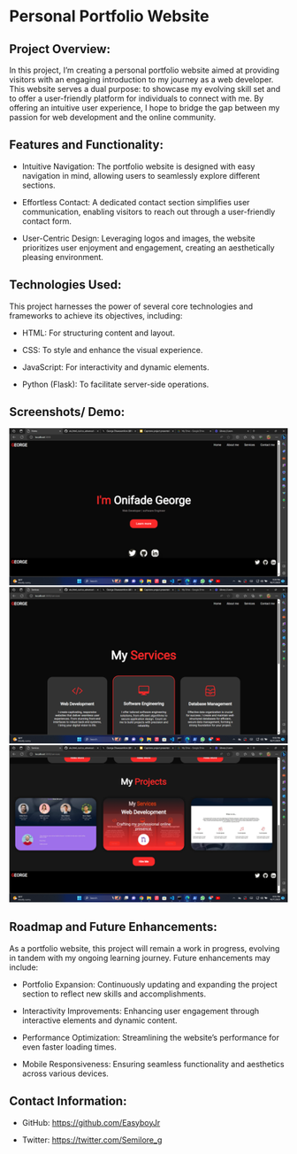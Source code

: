 # Personal Portfolio Website

## Project Overview:

In this project, I’m creating a personal portfolio website aimed at providing visitors with an engaging introduction to my journey as a web developer. This website serves a dual purpose: to showcase my evolving skill set and to offer a user-friendly platform for individuals to connect with me. By offering an intuitive user experience, I hope to bridge the gap between my passion for web development and the online community.

## Features and Functionality:

+ Intuitive Navigation: The portfolio website is designed with easy navigation in mind, allowing users to seamlessly explore different sections.
- Effortless Contact: A dedicated contact section simplifies user communication, enabling visitors to reach out through a user-friendly contact form.
* User-Centric Design: Leveraging logos and images, the website prioritizes user enjoyment and engagement, creating an aesthetically pleasing environment.

## Technologies Used:

This project harnesses the power of several core technologies and frameworks to achieve its objectives, including:
+ HTML: For structuring content and layout.
- CSS: To style and enhance the visual experience.
* JavaScript: For interactivity and dynamic elements.
+ Python (Flask): To facilitate server-side operations.

## Screenshots/ Demo:

![demo1](/images/Screenshot%20(72).png)
![demo2](/images/Screenshot%20(73).png)
![demo3](/images/Screenshot%20(74).png)

## Roadmap and Future Enhancements:

As a portfolio website, this project will remain a work in progress, evolving in tandem with my ongoing learning journey. Future enhancements may include:

+ Portfolio Expansion: Continuously updating and expanding the project section to reflect new skills and accomplishments.
- Interactivity Improvements: Enhancing user engagement through interactive elements and dynamic content.
* Performance Optimization: Streamlining the website’s performance for even faster loading times.
+ Mobile Responsiveness: Ensuring seamless functionality and aesthetics across various devices.

## Contact Information:

+ GitHub: https://github.com/EasyboyJr
- Twitter: https://twitter.com/Semilore_g 